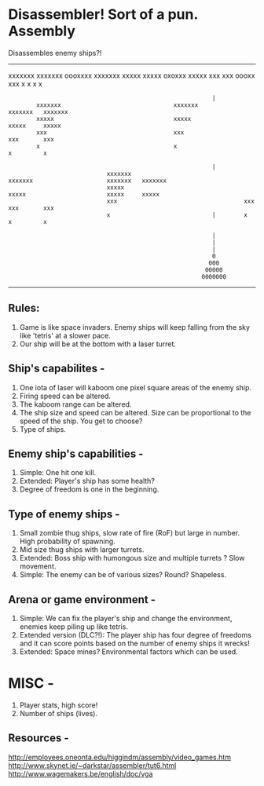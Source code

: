 # Disassembler! Sort of a pun. Assembly
Disassembles enemy ships?!

-------------------------------------------------------------------------------------------------------------------------------------


xxxxxxx                                xxxxxxx               oooxxxx   xxxxxxx
 xxxxx                                  xxxxx                oxoxxx     xxxxx
  xxx                                    xxx                 oooxx       xxx
   x                                      x                     x         x

                                                              |
            xxxxxxx                                xxxxxxx                     xxxxxxx   xxxxxxx
            xxxxx                                  xxxxx                       xxxxx     xxxxx
            xxx                                    xxx                         xxx       xxx
            x                                      x                           x         x

                                                              |
                                xxxxxxx                                xxxxxxx                     xxxxxxx   xxxxxxx
                                xxxxx                                  xxxxx                       xxxxx     xxxxx
                                xxx                                    xxx                         xxx       xxx
                                x                             |        x                           x         x

                                                              |
                                                              |
                                                              |
                                                              0
                                                             000
                                                            00000
                                                           0000000
-------------------------------------------------------------------------------------------------------------------------------------

## Rules:
1. Game is like space invaders. Enemy ships will keep falling from the sky like 'tetris' at a slower pace.
2. Our ship will be at the bottom with a laser turret.

## Ship's capabilites -
1. One iota of laser will kaboom one pixel square areas of the enemy ship.
2. Firing speed can be altered.
3. The kaboom range can be altered.
4. The ship size and speed can be altered. Size can be proportional to the speed of the ship. You get to choose?
5. Type of ships.

## Enemy ship's capabilities - 
1. Simple: One hit one kill.
2. Extended: Player's ship has some health?
3. Degree of freedom is one in the beginning.

## Type of enemy ships - 
1. Small zombie thug ships, slow rate of fire (RoF) but large in number. High probability of spawning.
2. Mid size thug ships with larger turrets.
3. Extended: Boss ship with humongous size and multiple turrets ? Slow movement.
4. Simple: The enemy can be of various sizes? Round? Shapeless.

## Arena or game environment -
1. Simple: We can fix the player's ship and change the environment, enemies keep piling up like tetris.
2. Extended version (DLC?!): The player ship has four degree of freedoms and it can score points based on the number of enemy ships it wrecks!
3. Extended: Space mines? Environmental factors which can be used.

# MISC -
1. Player stats, high score!
2. Number of ships (lives).


## Resources -
http://employees.oneonta.edu/higgindm/assembly/video_games.htm
http://www.skynet.ie/~darkstar/assembler/tut6.html
http://www.wagemakers.be/english/doc/vga
